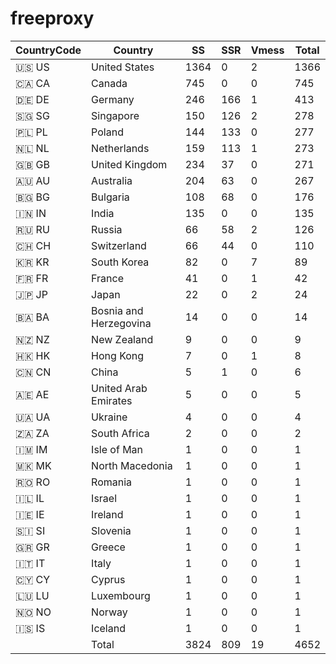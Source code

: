 # freeproxy

|CountryCode|Country|SS|SSR|Vmess|Total|
|  ----  | ----  |  ----  | ----  |  ----  | ----  |
|🇺🇸 US|United States|1364|0|2|1366|
|🇨🇦 CA|Canada|745|0|0|745|
|🇩🇪 DE|Germany|246|166|1|413|
|🇸🇬 SG|Singapore|150|126|2|278|
|🇵🇱 PL|Poland|144|133|0|277|
|🇳🇱 NL|Netherlands|159|113|1|273|
|🇬🇧 GB|United Kingdom|234|37|0|271|
|🇦🇺 AU|Australia|204|63|0|267|
|🇧🇬 BG|Bulgaria|108|68|0|176|
|🇮🇳 IN|India|135|0|0|135|
|🇷🇺 RU|Russia|66|58|2|126|
|🇨🇭 CH|Switzerland|66|44|0|110|
|🇰🇷 KR|South Korea|82|0|7|89|
|🇫🇷 FR|France|41|0|1|42|
|🇯🇵 JP|Japan|22|0|2|24|
|🇧🇦 BA|Bosnia and Herzegovina|14|0|0|14|
|🇳🇿 NZ|New Zealand|9|0|0|9|
|🇭🇰 HK|Hong Kong|7|0|1|8|
|🇨🇳 CN|China|5|1|0|6|
|🇦🇪 AE|United Arab Emirates|5|0|0|5|
|🇺🇦 UA|Ukraine|4|0|0|4|
|🇿🇦 ZA|South Africa|2|0|0|2|
|🇮🇲 IM|Isle of Man|1|0|0|1|
|🇲🇰 MK|North Macedonia|1|0|0|1|
|🇷🇴 RO|Romania|1|0|0|1|
|🇮🇱 IL|Israel|1|0|0|1|
|🇮🇪 IE|Ireland|1|0|0|1|
|🇸🇮 SI|Slovenia|1|0|0|1|
|🇬🇷 GR|Greece|1|0|0|1|
|🇮🇹 IT|Italy|1|0|0|1|
|🇨🇾 CY|Cyprus|1|0|0|1|
|🇱🇺 LU|Luxembourg|1|0|0|1|
|🇳🇴 NO|Norway|1|0|0|1|
|🇮🇸 IS|Iceland|1|0|0|1|
||Total|3824|809|19|4652|
